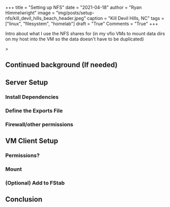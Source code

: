 +++
title   = "Setting up NFS"
date    = "2021-04-18"
author  = "Ryan Himmelwright"
image   = "img/posts/setup-nfs/kill_devil_hills_beach_header.jpeg"
caption = "Kill Devil Hills, NC"
tags    = ["linux", "filesystem", "homelab"]
draft   = "True"
Comments = "True"
+++

Intro about what I use the NFS shares for (in my vfio VMs to mount data dirs
on my host into the VM so the data doesn't have to be duplicated)

<!--more-->>

## Continued background (If needed)


## Server Setup

### Install Dependencies


### Define the Exports File


### Firewall/other permissions


## VM Client Setup

### Permissions?


### Mount


### (Optional) Add to FStab

## Conclusion